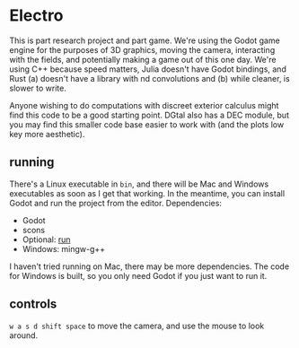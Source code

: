 # Electro

This is part research project and part game. We're using the Godot game engine
for the purposes of 3D graphics, moving the camera, interacting with the fields,
and potentially making a game out of this one day. We're using C++ because speed
matters, Julia doesn't have Godot bindings, and Rust (a) doesn't have a library
with nd convolutions and (b) while cleaner, is slower to write.

Anyone wishing to do computations with discreet exterior calculus might find
this code to be a good starting point. DGtal also has a DEC module, but you may
find this smaller code base easier to work with (and the plots low key more aesthetic).

## running

There's a Linux executable in `bin`, and there will be Mac and Windows
executables as soon as I get that working. In the meantime, you can install
Godot and run the project from the editor. Dependencies:

- Godot
- scons
- Optional: [run](https://github.com/akriegman/run)
- Windows: mingw-g++

I haven't tried running on Mac, there may be more dependencies. The code for
Windows is built, so you only need Godot if you just want to run it.

## controls

`w a s d shift space` to move the camera, and use the mouse to look around.
